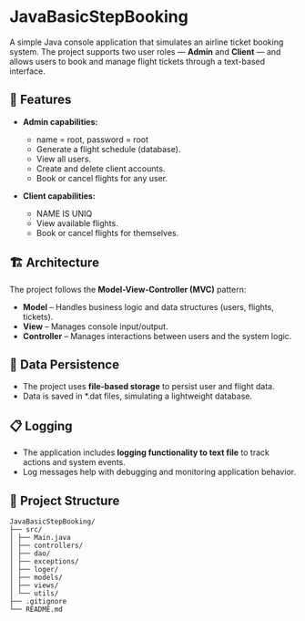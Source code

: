# JavaBasicStepBooking

A simple Java console application that simulates an airline ticket booking system. The project supports two user roles — **Admin** and **Client** — and allows users to book and manage flight tickets through a text-based interface.

## 🚀 Features

- **Admin capabilities:**
    - name = root, password = root
    - Generate a flight schedule (database).
    - View all users.
    - Create and delete client accounts.
    - Book or cancel flights for any user.

- **Client capabilities:**
    - NAME IS UNIQ
    - View available flights.
    - Book or cancel flights for themselves.

## 🏗 Architecture

The project follows the **Model-View-Controller (MVC)** pattern:

- **Model** – Handles business logic and data structures (users, flights, tickets).
- **View** – Manages console input/output.
- **Controller** – Manages interactions between users and the system logic.

## 💾 Data Persistence

- The project uses **file-based storage** to persist user and flight data.
- Data is saved in *.dat files, simulating a lightweight database.

## 📋 Logging

- The application includes **logging functionality to text file** to track actions and system events.
- Log messages help with debugging and monitoring application behavior.

## 📂 Project Structure
```plaintext
JavaBasicStepBooking/
├── src/
│ ├── Main.java
│ ├── controllers/
│ ├── dao/
│ ├── exceptions/
│ ├── loger/
│ ├── models/
│ ├── views/
│ └── utils/
├── .gitignore
└── README.md